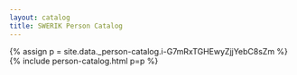 ```yaml
---
layout: catalog
title: SWERIK Person Catalog
---
```

{% assign p = site.data._person-catalog.i-G7mRxTGHEwyZjjYebC8sZm %}
{% include person-catalog.html p=p %}

